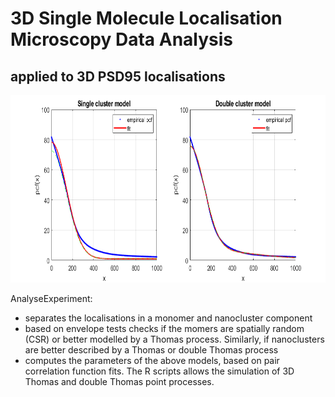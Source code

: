 # 3D Single Molecule Localisation Microscopy Data Analysis 
## applied to 3D PSD95 localisations


<img src=Sample.png width="600" height="300">

AnalyseExperiment:
- separates the localisations in a monomer and nanocluster component
- based on envelope tests checks if the momers are spatially random (CSR) or better modelled by a Thomas process. Similarly, if nanoclusters are better described by a Thomas or double Thomas process
- computes the parameters of the above models, based on pair correlation function fits.
The R scripts allows the simulation of 3D Thomas and double Thomas point processes.
